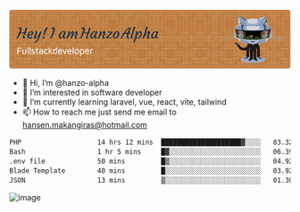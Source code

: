 ![Header](./github-header-image.png)

- 👋 Hi, I’m @hanzo-alpha
- 👀 I’m interested in software developer
- 🌱 I’m currently learning laravel, vue, react, vite, tailwind
- 📫 How to reach me just send me email to hansen.makangiras@hotmail.com 

<!---
hanzo-alpha/hanzo-alpha is a ✨ special ✨ repository because its `README.md` (this file) appears on your GitHub profile.
You can click the Preview link to take a look at your changes.
--->

<!--START_SECTION:waka-->

```txt
PHP                   14 hrs 12 mins  ████████████████████▓░░░░   83.32 %
Bash                  1 hr 5 mins     █▓░░░░░░░░░░░░░░░░░░░░░░░   06.39 %
.env file             50 mins         █▒░░░░░░░░░░░░░░░░░░░░░░░   04.92 %
Blade Template        40 mins         █░░░░░░░░░░░░░░░░░░░░░░░░   03.92 %
JSON                  13 mins         ▒░░░░░░░░░░░░░░░░░░░░░░░░   01.30 %
```

<!--END_SECTION:waka-->

![image](https://github.com/hanzo-alpha/hanzo-alpha/assets/111342797/c4bd2977-6123-4017-8652-6e166259b484)

